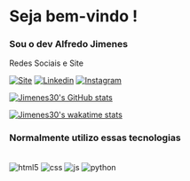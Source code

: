 
# Seja bem-vindo !
### Sou o dev Alfredo Jimenes

Redes Sociais e Site

[![Site](https://img.shields.io/website?label=EM-BREVE&style=for-the-badge&url=https://github.com/Jimenes30)](https://github.com/Jimenes30)
[![Linkedin](https://img.shields.io/badge/LinkedIn-0077B5?style=for-the-badge&logo=linkedin&logoColor=white)](https://www.linkedin.com/in/alfredo-jimenes-a4b3061ab/)
[![Instagram](https://img.shields.io/badge/Instagram-E4405F?style=for-the-badge&logo=instagram&logoColor=white)](https://www.instagram.com/alfredo_cesar/)
<!-- [![Discord](https://img.shields.io/badge/Discord-7289DA?style=for-the-badge&logo=discord&logoColor=white)](https://discord.gg/et7sVkap) -->

<!-- Estatísticas -->

[![Jimenes30's GitHub stats](https://github-readme-stats.vercel.app/api?username=Jimenes30&locale=pt-br&count_private=true&show_icons=true&theme=github_dark)](https://github.com/Jimenes30)
<!-- [![Top Langs](https://github-readme-stats.vercel.app/api/top-langs/?username=Jimenes30&layout=compact&locale=pt-br&theme=github_dark)](https://github.com/Jimenes30) -->
<!-- [![Top Langs](https://github-readme-stats.vercel.app/api/top-langs/?username=Jimenes30&locale=pt-br&theme=github_dark)](https://github.com/Jimenes30) -->
<!-- [![repositoriocard](https://github-readme-stats.vercel.app/api/pin/?username=Jimenes30&repo=repositorio1&theme=github_dark&show_owner=true)](https://github.com/Jimenes30) -->

[![Jimenes30's wakatime stats](https://github-readme-stats.vercel.app/api/wakatime?username=willianrod&locale=pt-br&theme=github_dark&show_owner=true)](https://github.com/Jimenes30)

### Normalmente utilizo essas tecnologias

<div style="display: inline_block"><br>
  
  <img align="center" alt="html5" src="https://img.shields.io/badge/HTML5-E34F26?style=for-the-badge&logo=html5&logoColor=white">
  <img align="center" alt="css" src="https://img.shields.io/badge/CSS3-1572B6?style=for-the-badge&logo=css3&logoColor=white">
  <img align="center" alt="js" src="https://img.shields.io/badge/JavaScript-323330?style=for-the-badge&logo=javascript&logoColor=F7DF1E">
  <img align="center" alt="python" src="https://img.shields.io/badge/Python-14354C?style=for-the-badge&logo=python&logoColor=white">

</div>


